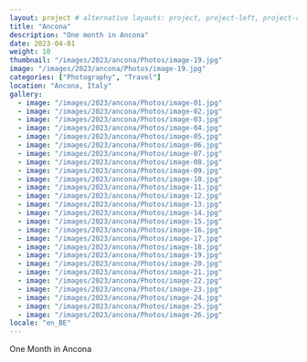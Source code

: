 ```yaml
---
layout: project # alternative layouts: project, project-left, project-right, project-top
title: "Ancona"
description: "One month in Ancona"
date: 2023-04-01
weight: 10
thumbnail: "/images/2023/ancona/Photos/image-19.jpg"
image: "/images/2023/ancona/Photos/image-19.jpg"
categories: ["Photography", "Travel"]
location: "Ancona, Italy"
gallery:
  - image: "/images/2023/ancona/Photos/image-01.jpg"
  - image: "/images/2023/ancona/Photos/image-02.jpg"
  - image: "/images/2023/ancona/Photos/image-03.jpg"
  - image: "/images/2023/ancona/Photos/image-04.jpg"
  - image: "/images/2023/ancona/Photos/image-05.jpg"
  - image: "/images/2023/ancona/Photos/image-06.jpg"
  - image: "/images/2023/ancona/Photos/image-07.jpg"
  - image: "/images/2023/ancona/Photos/image-08.jpg"
  - image: "/images/2023/ancona/Photos/image-09.jpg"
  - image: "/images/2023/ancona/Photos/image-10.jpg"
  - image: "/images/2023/ancona/Photos/image-11.jpg"
  - image: "/images/2023/ancona/Photos/image-12.jpg"
  - image: "/images/2023/ancona/Photos/image-13.jpg"
  - image: "/images/2023/ancona/Photos/image-14.jpg"
  - image: "/images/2023/ancona/Photos/image-15.jpg"
  - image: "/images/2023/ancona/Photos/image-16.jpg"
  - image: "/images/2023/ancona/Photos/image-17.jpg"
  - image: "/images/2023/ancona/Photos/image-18.jpg"
  - image: "/images/2023/ancona/Photos/image-19.jpg"
  - image: "/images/2023/ancona/Photos/image-20.jpg"
  - image: "/images/2023/ancona/Photos/image-21.jpg"
  - image: "/images/2023/ancona/Photos/image-22.jpg"
  - image: "/images/2023/ancona/Photos/image-23.jpg"
  - image: "/images/2023/ancona/Photos/image-24.jpg"
  - image: "/images/2023/ancona/Photos/image-25.jpg"
  - image: "/images/2023/ancona/Photos/image-26.jpg"
locale: "en_BE"
---
```

One Month in Ancona